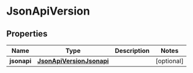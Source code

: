 
# JsonApiVersion

## Properties
Name | Type | Description | Notes
------------ | ------------- | ------------- | -------------
**jsonapi** | [**JsonApiVersionJsonapi**](JsonApiVersionJsonapi.md) |  |  [optional]



